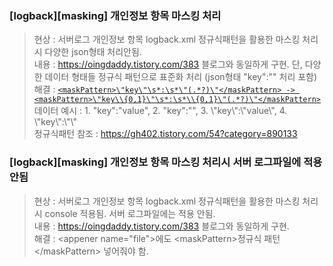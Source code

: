 ### [logback][masking] 개인정보 항목 마스킹 처리
> 현상 : 서버로그 개인정보 항목 logback.xml 정규식패턴을 활용한 마스킹 처리시 다양한 json형태 처리안됨.  
> 내용 : https://oingdaddy.tistory.com/383 블로그와 동일하게 구현. 단, 다양한 데이터 형태들 정규식 패턴으로 표준화 처리 (json형태 "key":"" 처리 포함)   
> 해결 : [`<maskPattern>\"key\"\s*:\s*\"(.*?)\"</maskPattern> -> <maskPattern>\"key\\{0,1}\"\s*:\s*\\{0,1}\"(.*?)\"</maskPattern>`]()  
> 데이터 예시 : 1. "key":"value", 2. "key":"", 3. \\"key\\":\\"value\\", 4. \\"key\\":\\"\\"  
> 정규식패턴 참조 : https://gh402.tistory.com/54?category=890133 


### [logback][masking] 개인정보 항목 마스킹 처리시 서버 로그파일에 적용 안됨
> 현상 : 서버로그 개인정보 항목 logback.xml 정규식패턴을 활용한 마스킹 처리시 console 적용됨. 서버 로그파일에는 적용 안됨.  
> 내용 : https://oingdaddy.tistory.com/383 블로그와 동일하게 구현.     
> 해결 : \<appener name="file">에도 \<maskPattern>정규식 패턴\</maskPattern> 넣어줘야 함.
